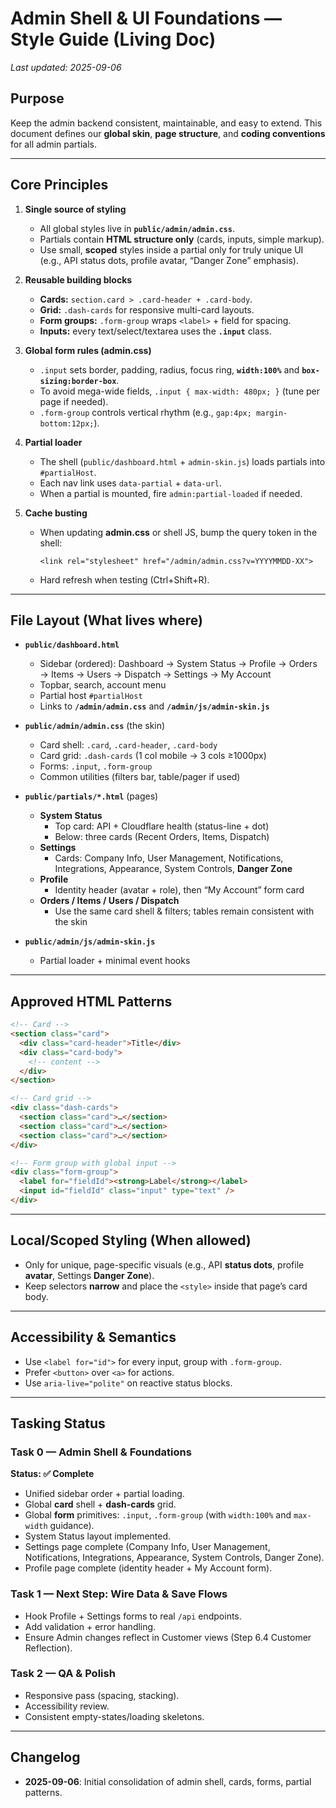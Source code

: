 # Admin Shell & UI Foundations — Style Guide (Living Doc)

_Last updated: 2025-09-06_

## Purpose
Keep the admin backend consistent, maintainable, and easy to extend. This document defines our **global skin**, **page structure**, and **coding conventions** for all admin partials.

---

## Core Principles

1. **Single source of styling**
   - All global styles live in **`public/admin/admin.css`**.
   - Partials contain **HTML structure only** (cards, inputs, simple markup).
   - Use small, **scoped** styles inside a partial only for truly unique UI (e.g., API status dots, profile avatar, “Danger Zone” emphasis).

2. **Reusable building blocks**
   - **Cards:** `section.card > .card-header + .card-body`.
   - **Grid:** `.dash-cards` for responsive multi-card layouts.
   - **Form groups:** `.form-group` wraps `<label>` + field for spacing.
   - **Inputs:** every text/select/textarea uses the **`.input`** class.

3. **Global form rules (admin.css)**
   - `.input` sets border, padding, radius, focus ring, **`width:100%`** and **`box-sizing:border-box`**.
   - To avoid mega-wide fields, `.input { max-width: 480px; }` (tune per page if needed).
   - `.form-group` controls vertical rhythm (e.g., `gap:4px; margin-bottom:12px;`).

4. **Partial loader**
   - The shell (`public/dashboard.html` + `admin-skin.js`) loads partials into `#partialHost`.
   - Each nav link uses `data-partial` + `data-url`.
   - When a partial is mounted, fire `admin:partial-loaded` if needed.

5. **Cache busting**
   - When updating **admin.css** or shell JS, bump the query token in the shell:
     ```
     <link rel="stylesheet" href="/admin/admin.css?v=YYYYMMDD-XX">
     ```
   - Hard refresh when testing (Ctrl+Shift+R).

---

## File Layout (What lives where)

- **`public/dashboard.html`**
  - Sidebar (ordered): Dashboard → System Status → Profile → Orders → Items → Users → Dispatch → Settings → My Account
  - Topbar, search, account menu
  - Partial host `#partialHost`
  - Links to **`/admin/admin.css`** and **`/admin/js/admin-skin.js`**

- **`public/admin/admin.css`** (the skin)
  - Card shell: `.card`, `.card-header`, `.card-body`
  - Card grid: `.dash-cards` (1 col mobile → 3 cols ≥1000px)
  - Forms: `.input`, `.form-group`
  - Common utilities (filters bar, table/pager if used)

- **`public/partials/*.html`** (pages)
  - **System Status**
    - Top card: API + Cloudflare health (status-line + dot)
    - Below: three cards (Recent Orders, Items, Dispatch)
  - **Settings**
    - Cards: Company Info, User Management, Notifications, Integrations, Appearance, System Controls, **Danger Zone**
  - **Profile**
    - Identity header (avatar + role), then “My Account” form card
  - **Orders / Items / Users / Dispatch**
    - Use the same card shell & filters; tables remain consistent with the skin

- **`public/admin/js/admin-skin.js`**
  - Partial loader + minimal event hooks

---

## Approved HTML Patterns

```html
<!-- Card -->
<section class="card">
  <div class="card-header">Title</div>
  <div class="card-body">
    <!-- content -->
  </div>
</section>

<!-- Card grid -->
<div class="dash-cards">
  <section class="card">…</section>
  <section class="card">…</section>
  <section class="card">…</section>
</div>

<!-- Form group with global input -->
<div class="form-group">
  <label for="fieldId"><strong>Label</strong></label>
  <input id="fieldId" class="input" type="text" />
</div>
```

---

## Local/Scoped Styling (When allowed)
- Only for unique, page-specific visuals (e.g., API **status dots**, profile **avatar**, Settings **Danger Zone**).
- Keep selectors **narrow** and place the `<style>` inside that page’s card body.

---

## Accessibility & Semantics
- Use `<label for="id">` for every input, group with `.form-group`.
- Prefer `<button>` over `<a>` for actions.
- Use `aria-live="polite"` on reactive status blocks.

---

## Tasking Status

### Task 0 — Admin Shell & Foundations
**Status: ✅ Complete**  
- Unified sidebar order + partial loading.  
- Global **card** shell + **dash-cards** grid.  
- Global **form** primitives: `.input`, `.form-group` (with `width:100%` and `max-width` guidance).  
- System Status layout implemented.  
- Settings page complete (Company Info, User Management, Notifications, Integrations, Appearance, System Controls, Danger Zone).  
- Profile page complete (identity header + My Account form).  

### Task 1 — Next Step: Wire Data & Save Flows
- Hook Profile + Settings forms to real `/api` endpoints.  
- Add validation + error handling.  
- Ensure Admin changes reflect in Customer views (Step 6.4 Customer Reflection).  

### Task 2 — QA & Polish
- Responsive pass (spacing, stacking).  
- Accessibility review.  
- Consistent empty-states/loading skeletons.  

---

## Changelog
- **2025-09-06**: Initial consolidation of admin shell, cards, forms, partial patterns.
